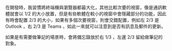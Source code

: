 在開發時，我習慣將終端機與瀏覽器都最大化，其他比較次要的視窗，像是通訊軟體就會以 1/2 的大小放置，但是有些軟體在較小的視窗中會隱藏部分的功能，因此有時會配置 2/3 的大小，如果有多個次要視窗，則會交錯配置，例如左 2/3 是 Outlook ，右 2/3 是 Teams ，如此一來就可以注意到是否有訊息及郵件的更新。

如果是有需要做筆記的場景時，會將備忘錄放於右 1/3 ，左邊 2/3 留給做筆記的對象。
